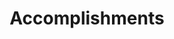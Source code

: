 ---
# An instance of the Accomplishments widget.
# Documentation: https://wowchemy.com/docs/page-builder/
widget: accomplishments

# This file represents a page section.
headless: true

# Order that this section appears on the page.
weight: 40

# Note: `&shy;` is used to add a 'soft' hyphen in a long heading.
title: 'Accomplish&shy;ments'
subtitle:

# Date format
#   Refer to https://wowchemy.com/docs/customization/#date-format
date_format: Jan 2006

# Accomplishments.
#   Add/remove as many `item` blocks below as you like.
#   `title`, `organization`, and `date_start` are the required parameters.
#   Leave other parameters empty if not required.
#   Begin multi-line descriptions with YAML's `|2-` multi-line prefix.
item:
  - certificate_url: https://www.ryanstarr.co.uk/uploads/MS-900.png
    date_end: ''
    date_start: '2023-07-27'
    description: 'MS-900'
    organization: Microsoft
    organization_url: https://docs.microsoft.com/en-us/certifications/exams/MS-900
    title: Microsoft 365 Certified Fundamentals
    url: ''
  - certificate_url: https://www.ryanstarr.co.uk/uploads/AZ-900.png
    date_end: ''
    date_start: '2020-10-11'
    description: 'AZ-900'
    organization: Microsoft
    organization_url: https://docs.microsoft.com/en-us/certifications/exams/az-900
    title: Microsoft Certified Azure Fundamentals
    url: ''
  - certificate_url: https://www.linkedin.com/in/ryan-starr-1028/details/certifications/
    date_end: ''
    date_start: '2020-08-01'
    organization: LinkedIn Learning
    organization_url: https://www.linkedin.com/learning/linux-bash-shell-and-scripts
    title: Linux Bash Shell and Scripts
  - certificate_url: https://www.linkedin.com/in/ryan-starr-1028/details/certifications/
    date_end: ''
    date_start: '2020-07-01'
    organization: LinkedIn Learning
    organization_url: https://www.linkedin.com/learning/azure-active-directory-basics
    title: Azure Active Directory Basics
  - certificate_url: https://www.linkedin.com/in/ryan-starr-1028/details/certifications/
    date_end: ''
    date_start: '2020-07-01'
    organization: LinkedIn Learning
    organization_url: https://www.linkedin.com/learning/windows-server-2019-essential-training
    title: Windows Server 2019 Essential Training




design:
  columns: '1'
---